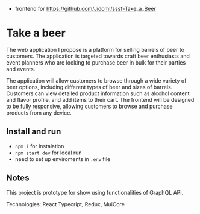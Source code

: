 - frontend for https://github.com/Jidoml/sssf-Take_a_Beer

# Take a beer

The web application I propose is a platform for selling barrels of beer to customers. The application is targeted towards craft beer enthusiasts and event planners who are looking to purchase beer in bulk for their parties and events.

The application will allow customers to browse through a wide variety of beer options, including different types of beer and sizes of barrels. Customers can view detailed product information such as alcohol content and flavor profile, and add items to their cart. The frontend will be designed to be fully responsive, allowing customers to browse and purchase products from any device.

## Install and run

- `npm i` for instalation
- `npm start dev` for local run
- need to set up enviroments in `.env` file

## Notes
This project is prototype for show using functionalities of GraphQL API.

Technologies: React Typecript, Redux, MuiCore
